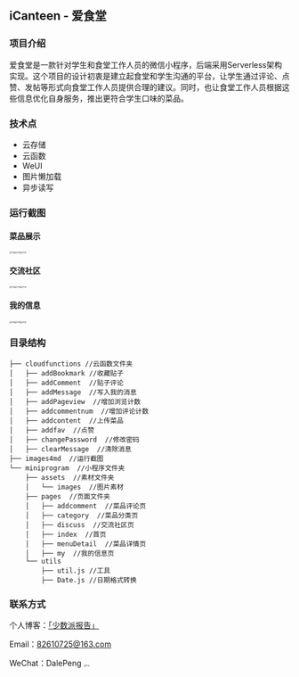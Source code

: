 ## iCanteen - 爱食堂

### 项目介绍

爱食堂是一款针对学生和食堂工作人员的微信小程序，后端采用Serverless架构实现。这个项目的设计初衷是建立起食堂和学生沟通的平台，让学生通过评论、点赞、发帖等形式向食堂工作人员提供合理的建议。同时，也让食堂工作人员根据这些信息优化自身服务，推出更符合学生口味的菜品。

### 技术点

- 云存储
- 云函数
- WeUI
- 图片懒加载
- 异步读写

### 运行截图

#### 菜品展示

<img src="/Users/dustin/Downloads/Dev/iCanteen/images4md/首页.PNG" alt="img" style="zoom: 25%;" /><img src="/Users/dustin/Downloads/Dev/iCanteen/images4md/菜品评论.PNG" alt="img" style="zoom: 25%;" /><img src="/Users/dustin/Downloads/Dev/iCanteen/images4md/菜品筛选.PNG" alt="img" style="zoom: 25%;" />

#### 交流社区

<img src="/Users/dustin/Downloads/Dev/iCanteen/images4md/发帖.PNG" alt="img" style="zoom: 25%;" /><img src="/Users/dustin/Downloads/Dev/iCanteen/images4md/社区.PNG" alt="img" style="zoom: 25%;" /><img src="/Users/dustin/Downloads/Dev/iCanteen/images4md/评论.PNG" alt="img" style="zoom: 25%;" />

#### 我的信息

<img src="/Users/dustin/Downloads/Dev/iCanteen/images4md/我的.PNG" alt="img" style="zoom:25%;" /><img src="/Users/dustin/Downloads/Dev/iCanteen/images4md/我的发贴.png" alt="img" style="zoom:25%;" /><img src="/Users/dustin/Downloads/Dev/iCanteen/images4md/喜爱菜品.png" alt="img" style="zoom:25%;" />

### 目录结构

```
├── cloudfunctions //云函数文件夹
│   ├── addBookmark //收藏贴子
│   ├── addComment  //贴子评论
│   ├── addMessage  //写入我的消息
│   ├── addPageview  //增加浏览计数
│   ├── addcommentnum  //增加评论计数
│   ├── addcontent  //上传菜品
│   ├── addfav  //点赞
│   ├── changePassword  //修改密码
│   ├── clearMessage  //清除消息
├── images4md  //运行截图
└── miniprogram  //小程序文件夹
    ├── assets  //素材文件夹
    │   └── images  //图片素材
    ├── pages  //页面文件夹
    │   ├── addcomment  //菜品评论页
    │   ├── category  //菜品分类页
    │   ├── discuss  //交流社区页
    │   ├── index  //首页
    │   ├── menuDetail  //菜品详情页
    │   ├── my  //我的信息页
    └── utils
        ├── util.js //工具
        ├── Date.js //日期格式转换
```

### 联系方式

个人博客：[「少数派报告」](www.timegarage.works)

Email：82610725@163.com

WeChat：DalePeng
<img src="/Users/dustin/Downloads/Dev/iCanteen/images4md/QR.jpeg" alt="img" style="zoom:25%;" />





